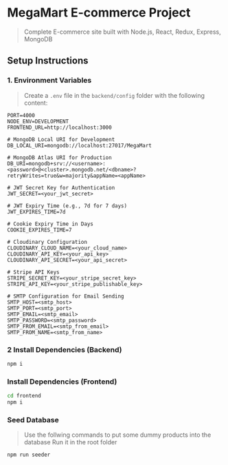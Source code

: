 # MegaMart E-commerce Project

> Complete E-commerce site built with Node.js, React, Redux, Express, MongoDB

## Setup Instructions

### 1. Environment Variables

> Create a `.env` file in the `backend/config` folder with the following content:

```env
PORT=4000
NODE_ENV=DEVELOPMENT
FRONTEND_URL=http://localhost:3000

# MongoDB Local URI for Development
DB_LOCAL_URI=mongodb://localhost:27017/MegaMart

# MongoDB Atlas URI for Production
DB_URI=mongodb+srv://<username>:<password>@<cluster>.mongodb.net/<dbname>?retryWrites=true&w=majority&appName=<appName>

# JWT Secret Key for Authentication
JWT_SECRET=<your_jwt_secret>

# JWT Expiry Time (e.g., 7d for 7 days)
JWT_EXPIRES_TIME=7d

# Cookie Expiry Time in Days
COOKIE_EXPIRES_TIME=7

# Cloudinary Configuration
CLOUDINARY_CLOUD_NAME=<your_cloud_name>
CLOUDINARY_API_KEY=<your_api_key>
CLOUDINARY_API_SECRET=<your_api_secret>

# Stripe API Keys
STRIPE_SECRET_KEY=<your_stripe_secret_key>
STRIPE_API_KEY=<your_stripe_publishable_key>

# SMTP Configuration for Email Sending
SMTP_HOST=<smtp_host>
SMTP_PORT=<smtp_port>
SMTP_EMAIL=<smtp_email>
SMTP_PASSWORD=<smtp_password>
SMTP_FROM_EMAIL=<smtp_from_email>
SMTP_FROM_NAME=<smtp_from_name>
```

### 2 Install Dependencies (Backend)

```sh
npm i
```

### Install Dependencies (Frontend)

```sh
cd frontend
npm i
```

### Seed Database

> Use the follwing commands to put some dummy products into the database
> Run it in the root folder

```sh
npm run seeder
```
